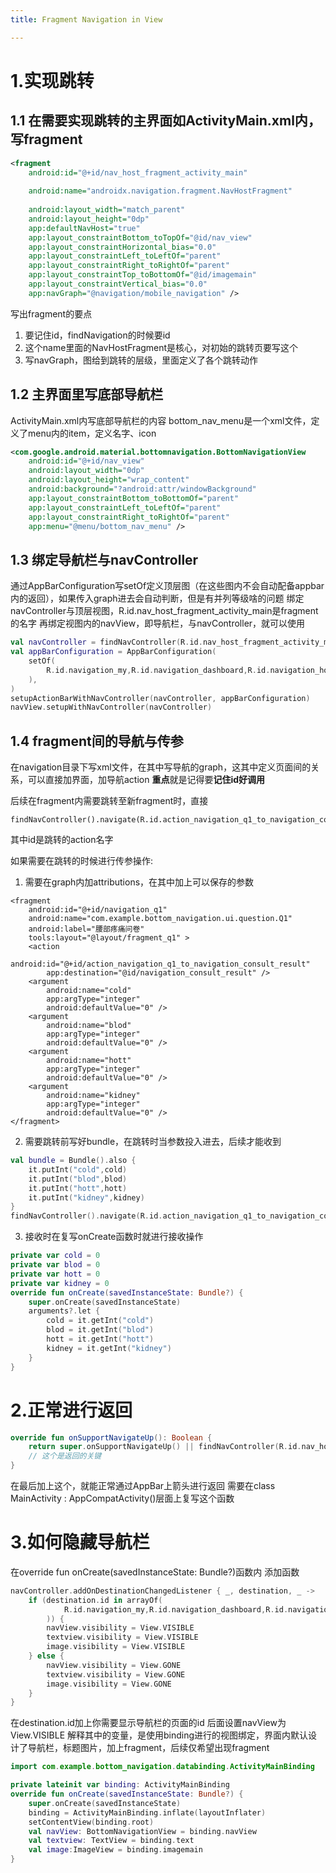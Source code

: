```yaml
---
title: Fragment Navigation in View

---
```

# 1.实现跳转

## 1.1 在需要实现跳转的主界面如ActivityMain.xml内，写fragment  

```xml
<fragment  
    android:id="@+id/nav_host_fragment_activity_main"  
  
    android:name="androidx.navigation.fragment.NavHostFragment"  
  
    android:layout_width="match_parent"  
    android:layout_height="0dp"  
    app:defaultNavHost="true"  
    app:layout_constraintBottom_toTopOf="@id/nav_view"  
    app:layout_constraintHorizontal_bias="0.0"  
    app:layout_constraintLeft_toLeftOf="parent"  
    app:layout_constraintRight_toRightOf="parent"  
    app:layout_constraintTop_toBottomOf="@id/imagemain"  
    app:layout_constraintVertical_bias="0.0"  
    app:navGraph="@navigation/mobile_navigation" />
```
写出fragment的要点
1. 要记住id，findNavigation的时候要id
2. 这个name里面的NavHostFragment是核心，对初始的跳转页要写这个
3. 写navGraph，图给到跳转的层级，里面定义了各个跳转动作

## 1.2 主界面里写底部导航栏

ActivityMain.xml内写底部导航栏的内容
bottom_nav_menu是一个xml文件，定义了menu内的item，定义名字、icon  
```xml
<com.google.android.material.bottomnavigation.BottomNavigationView  
    android:id="@+id/nav_view"  
    android:layout_width="0dp"  
    android:layout_height="wrap_content"  
    android:background="?android:attr/windowBackground"  
    app:layout_constraintBottom_toBottomOf="parent"  
    app:layout_constraintLeft_toLeftOf="parent"  
    app:layout_constraintRight_toRightOf="parent"  
    app:menu="@menu/bottom_nav_menu" />
```

## 1.3 绑定导航栏与navController

通过AppBarConfiguration写setOf定义顶层图（在这些图内不会自动配备appbar内的返回），如果传入graph进去会自动判断，但是有并列等级啥的问题
绑定navController与顶层视图，R.id.nav_host_fragment_activity_main是fragment的名字
再绑定视图内的navView，即导航栏，与navController，就可以使用  
```kotlin
val navController = findNavController(R.id.nav_host_fragment_activity_main)
val appBarConfiguration = AppBarConfiguration(  
    setOf(  
        R.id.navigation_my,R.id.navigation_dashboard,R.id.navigation_home,R.id.navigation_loginFragment  
    ),  
)
setupActionBarWithNavController(navController, appBarConfiguration)  
navView.setupWithNavController(navController)
```
## 1.4 fragment间的导航与传参

在navigation目录下写xml文件，在其中写导航的graph，这其中定义页面间的关系，可以直接加界面，加导航action
**重点**就是记得要**记住id好调用**

后续在fragment内需要跳转至新fragment时，直接
```
findNavController().navigate(R.id.action_navigation_q1_to_navigation_consult_result)
```

其中id是跳转的action名字

如果需要在跳转的时候进行传参操作:
1. 需要在graph内加attributions，在其中加上可以保存的参数 
 

```
<fragment  
    android:id="@+id/navigation_q1"  
    android:name="com.example.bottom_navigation.ui.question.Q1"  
    android:label="腰部疼痛问卷"  
    tools:layout="@layout/fragment_q1" >  
    <action  
        android:id="@+id/action_navigation_q1_to_navigation_consult_result"  
        app:destination="@id/navigation_consult_result" />  
    <argument  
        android:name="cold"  
        app:argType="integer"  
        android:defaultValue="0" />  
    <argument  
        android:name="blod"  
        app:argType="integer"  
        android:defaultValue="0" />  
    <argument  
        android:name="hott"  
        app:argType="integer"  
        android:defaultValue="0" />  
    <argument  
        android:name="kidney"  
        app:argType="integer"  
        android:defaultValue="0" />  
</fragment>
```

2. 需要跳转前写好bundle，在跳转时当参数投入进去，后续才能收到

```kotlin
val bundle = Bundle().also {  
    it.putInt("cold",cold)  
    it.putInt("blod",blod)  
    it.putInt("hott",hott)  
    it.putInt("kidney",kidney)  
}  
findNavController().navigate(R.id.action_navigation_q1_to_navigation_consult_result,bundle)
```

3. 接收时在复写onCreate函数时就进行接收操作

```kotlin
private var cold = 0  
private var blod = 0  
private var hott = 0  
private var kidney = 0
override fun onCreate(savedInstanceState: Bundle?) {  
    super.onCreate(savedInstanceState)  
    arguments?.let {  
        cold = it.getInt("cold")  
        blod = it.getInt("blod")  
        hott = it.getInt("hott")  
        kidney = it.getInt("kidney")  
    }  
}
```

# 2.正常进行返回
```kotlin
override fun onSupportNavigateUp(): Boolean {  
    return super.onSupportNavigateUp() || findNavController(R.id.nav_host_fragment_activity_main).navigateUp()  
    // 这个是返回的关键  
}
```
在最后加上这个，就能正常通过AppBar上箭头进行返回
需要在class MainActivity : AppCompatActivity()层面上复写这个函数

# 3.如何隐藏导航栏

在override fun onCreate(savedInstanceState: Bundle?)函数内
添加函数
```kotlin
navController.addOnDestinationChangedListener { _, destination, _ ->  
    if (destination.id in arrayOf(  
            R.id.navigation_my,R.id.navigation_dashboard,R.id.navigation_home  
        )) {  
        navView.visibility = View.VISIBLE  
        textview.visibility = View.VISIBLE  
        image.visibility = View.VISIBLE  
    } else {  
        navView.visibility = View.GONE  
        textview.visibility = View.GONE  
        image.visibility = View.GONE  
    }  
}
```
在destination.id加上你需要显示导航栏的页面的id
后面设置navView为View.VISIBLE
解释其中的变量，是使用binding进行的视图绑定，界面内默认设计了导航栏，标题图片，加上fragment，后续仅希望出现fragment
```kotlin
import com.example.bottom_navigation.databinding.ActivityMainBinding

private lateinit var binding: ActivityMainBinding
override fun onCreate(savedInstanceState: Bundle?) {  
    super.onCreate(savedInstanceState)
    binding = ActivityMainBinding.inflate(layoutInflater)  
	setContentView(binding.root)
	val navView: BottomNavigationView = binding.navView  
	val textview: TextView = binding.text  
	val image:ImageView = binding.imagemain
}
```

